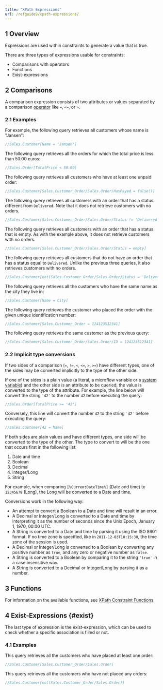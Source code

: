 ```yaml
---
title: "XPath Expressions"
url: /refguide9/xpath-expressions/
---
```


## 1 Overview

Expressions are used within constraints to generate a value that is true.

There are three types of expressions usable for constraints:

* Comparisons with operators
* Functions
* Exist-expressions

## 2 Comparisons

A comparison expression consists of two attributes or values separated by a comparison [operator](/refguide9/xpath-operators/) like `=`, `<=`, or `>`.

### 2.1 Examples

For example, the following query retrieves all customers whose name is "Jansen":

```java {linenos=false}
//Sales.Customer[Name = 'Jansen']
```

The following query retrieves all the orders for which the total price is less than 50.00 euros:

```java {linenos=false}
//Sales.Order[TotalPrice < 50.00]
```

The following query retrieves all customers who have at least one unpaid order:

```java {linenos=false}
//Sales.Customer[Sales.Customer_Order/Sales.Order/HasPayed = false()]
```

The following query retrieves all customers with an order that has a status different from `Delivered`.
Note that it does not retrieve customers with no orders.

```java {linenos=false}
//Sales.Customer[Sales.Customer_Order/Sales.Order/Status != 'Delivered']
```

The following query retrieves all customers with an order that has a status that is empty.
As with the example above, it does not retrieve customers with no orders.

```java {linenos=false}
//Sales.Customer[Sales.Customer_Order/Sales.Order/Status = empty]
```

The following query retrieves all customers that do not have an order that has a status equal to `Delivered`.
Unlike the previous three queries, it also retrieves customers with no orders.

```java {linenos=false}
//Sales.Customer[not(Sales.Customer_Order/Sales.Order/Status = 'Delivered')]
```

The following query retrieves all the customers who have the same name as the city they live in:

```java {linenos=false}
//Sales.Customer[Name = City]
```

The following query retrieves the customer who placed the order with the given unique identification number:

```java {linenos=false}
//Sales.Customer[Sales.Customer_Order = 124123512341]
```

The following query retrieves the same customer as the previous query:

```java {linenos=false}
//Sales.Customer[Sales.Customer_Order/Sales.Order/ID = 124123512341]
```

### 2.2 Implicit type conversions

If two sides of a comparison (`=`, `!=`, `<`, `<=`, `>`, `>=`) have different types, one of the sides may be converted implicitly to the type of the other side.

If one of the sides is a plain value (a literal, a microflow variable or a [system variable](/refguide9/xpath-keywords-and-system-variables/#3-system-variables)) and the other side is an attribute to be queried, the value is converted to the type of the attribute. For example, the line below will convert the string `'42'` to the number `42` before executing the query:

```java {linenos=false}
//Sales.Order[TotalPrice >= '42']
```

Conversely, this line will convert the number `42` to the string `'42'` before executing the query:

```java {linenos=false}
//Sales.Customer[42 = Name]
```

If both sides are plain values and have different types, one side will be converted to the type of the other. The type to convert to will be the one that occurs first in the following list:

1. Date and time
1. Boolean
1. Decimal
1. Integer/Long
1. String

For example, when comparing `[%CurrentDateTime%]` (Date and time) to `12345678` (Long), the Long will be converted to a Date and time.

Conversions work in the following way:

* An attempt to convert a Boolean to a Date and time will result in an error.
* A Decimal or Integer/Long is converted to a Date and time by interpreting it as the number of seconds since the Unix Epoch, January 1, 1970, 00:00 UTC.
* A String is converted to a Date and time by parsing it using the ISO 8601 format. If no time zone is specified, like in `2011-12-03T10:15:30`, the time zone of the session is used.
* A Decimal or Integer/Long is converted to a Boolean by converting any positive number as `true`, and any zero or negative number as `false`.
* A String is converted to a Boolean by comparing it to the string `'true'` in a case insensitive way.
* A String is converted to a Decimal or Integer/Long by parsing it as a number.

## 3 Functions

For information on the available functions, see [XPath Constraint Functions](/refguide9/xpath-constraint-functions/).

## 4 Exist-Expressions {#exist}

The last type of expression is the exist-expression, which can be used to check whether a specific association is filled or not.

### 4.1 Examples

This query retrieves all the customers who have placed at least one order:

```java {linenos=false}
//Sales.Customer[Sales.Customer_Order/Sales.Order]
```

This query retrieves all the customers who have not placed any orders:

```java {linenos=false}
//Sales.Customer[not(Sales.Customer_Order/Sales.Order)]
```
